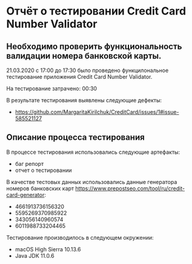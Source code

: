 # Отчёт о тестировании Credit Card Number Validator

## Необходимо проверить функциональность валидации номера банковской карты.

21.03.2020 с 17:00 до 17:30 было проведено функцилональное тестирование приложения Credit Card Number Validator.

На тестирование затрачено: 00:30

В результате тестирования выявлены следующие дефекты:
* https://github.com/MargaritaKirilchuk/CreditCard/issues/1#issue-585521127

## Описание процесса тестирования

В процессе тестирования использовались следующие артефакты:
* баг репорт
* отчет о тестировании


В качестве тестовых данных использовались данные генератора номеров банковских карт https://www.prepostseo.com/tool/ru/credit-card-generator:
* 4661913736156320
* 5595269370985922
* 343056140960574
* 6011988733204465

Тестирование производилось в следующем окружении:
* macOS High Sierra 10.13.6
* Java JDK 11.0.6
